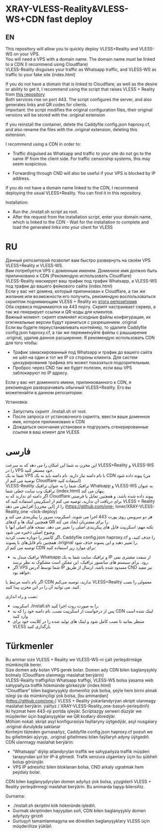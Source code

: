 # XRAY-VLESS-Reality&VLESS-WS+CDN fast deploy   
## EN   
This repository will allow you to quickly deploy VLESS+Reality and VLESS-WS on your VPS.     
You will need a VPS with a domain name. The domain name must be linked to a CDN (I recommend using Cloudflare)     
VLESS-Reality disguises your traffic as Whatsapp traffic, and VLESS-WS as traffic to your fake site (index.html)      
      
If you do not have a domain that is linked to Cloudflare, as well as the desire or ability to get it, I recommend using the script that raises VLESS + Reality from [this repository](https://github.com/one-loner/XRAY-VLESS-Reality_one-click-deploy)       
Both services rise on port 443. The script configures the server, and also generates links and QR codes for clients.       
Important: the script modifies the original configuration files, their original versions will be stored with the .original extension      
       
If you reinstall the container, delete the Caddyfile config.json haproxy.cf, and also rename the files with the .original extension, deleting this extension.      
        
I recommend using a CDN in order to:       
     
- Traffic disguised as Whatsapp and traffic to your site do not go to the same IP from the client side. For traffic censorship systems, this may seem suspicious.     
      
- Forwarding through CND will also be useful if your VPS is blocked by IP address.     
        
If you do not have a domain name linked to the CDN, I recommend deploying the usual VLESS+Reality. You can find it in this repository.    
     
Installation:     
- Run the ./install.sh script as root.     
- After the request from the installation script, enter your domain name, which is linked to the CDN - Wait for the installation to complete and load the generated links into your client for VLESS     
     
# RU     
Данный репозиторий позволит вам быстро развернуть на своём VPS VLESS+Reality и VLESS-WS.     
Вам потребуется VPS с доменным именем. Доменное имя должно быть прилинковано к CDN (Рекомендую использовать Cloudflare)   
VLESS-Reality маскирует ваш трафик под трафик Whatsapp, а VLESS-WS под трафик до вашего фейкового сайта (index.html)  
Если у вас нет домена, который прилинкован к Cloudflare, а так же желания или возможности его получить, рекомендую воспользоваться скриптом поднимающим VLESS + Reality из [этого репозитория](https://github.com/one-loner/XRAY-VLESS-Reality_one-click-deploy)     
Оба сервиса поднимаются на 443 порту. Скрипт настраивает сервер, а так же генерирует ссылки и QR-коды для клиентов.   
Важный момент: скрипт изменяет исходные файлы конфигурации, их огигинальные версии будут храниться с разрешением .original  
Если вы будете переустанавливать контейнер, то удалите Caddyfile config.json haproxy.cf, а так же переименуйте файлы с рашширение .original, удалив данное расширение. 
Я рекомендую использовать CDN для того чтобы:   
 - Трафик замаскированный под Whatsapp и трафик до вашего сайта не шёл на один и тот же IP со стороны клиента. Для систем цензурирования трафика это может показаться подозрительным.   
 - Проброс через CND так же будет полезен, если ваш VPS заблокируют по IP адресу.   
   
Если у вас нет доменного имени, прилинкованного к CDN, я рекомендую разворачивать обычный VLESS+Reality. Его вы можетенайти в данном репозитории.   
   
Установка:    
 -  Запустить скрипт ./install.sh от root.   
 -  После запроса от установочного скрипта, ввести ваше доменное имя, которое прилинковано к CDN    
 -  Дождаться окончания установки и подгрузить сгенерированные ссылки в ваш клиент для VLESS    
       
# فارسی
این مخزن به شما این امکان را می دهد که به سرعت VLESS+Reality و VLESS-WS را در VPS خود مستقر کنید.         
شما به یک VPS با نام دامنه نیاز دارید. نام دامنه باید به یک CDN پیوند داده شود (من توصیه می کنم از Cloudflare استفاده کنید)      
VLESS-Reality ترافیک شما را به عنوان ترافیک Whatsapp و VLESS-WS به عنوان ترافیک وب سایت جعلی شما (index.html) پنهان می کند.      
اگر دامنه ای ندارید که به Cloudflare پیوند داده شده باشد، و همچنین تمایل یا فرصتی برای دریافت آن ندارید، توصیه می کنم از اسکریپتی استفاده کنید که VLESS + Reality را از [این مخزن] افزایش می دهد (https://github.com/one- loner/XRAY-VLESS-Reality_one -click-deploy)      
هر دو سرویس روی پورت 443 اجرا می شوند. اسکریپت سرور را پیکربندی می کند و همچنین لینک ها و کدهای QR را برای مشتریان ایجاد می کند.     
نکته مهم: اسکریپت فایل های پیکربندی اصلی را تغییر می دهد، نسخه های اصلی آنها با وضوح اصلی ذخیره می شود.     
اگر کانتینر را دوباره نصب کردید، Caddyfile config.json haproxy.cf را ​​حذف کنید، و همچنین نام فایل‌های با پسوند .original را تغییر دهید و این پسوند حذف شود.    
توصیه می کنم از CDN برای موارد زیر استفاده کنید:     
 - ترافیک مبدل به Whatsapp و ترافیک سایت شما به یک IP از سمت مشتری نمی رود. برای سیستم های سانسور ترافیک، این ممکن است مشکوک به نظر برسد.     
 - اگر VPS شما توسط آدرس IP مسدود شده باشد، ارسال از طریق CND نیز مفید خواهد بود.      
       
اگر نام دامنه مرتبط با CDN ندارید، توصیه می‌کنم VLESS+Reality معمولی را نصب کنید. می توانید آن را در این مخزن پیدا کنید.     
     
نصب و راه اندازی:     
 - اسکریپت ./install.sh را به صورت روت اجرا کنید.     
 - پس از درخواست از اسکریپت نصب، نام دامنه خود را که به CDN لینک شده است وارد کنید     
 - منتظر بمانید تا نصب کامل شود و لینک های تولید شده را در کلاینت خود برای VLESS بارگذاری کنید     

# Türkmenler
Bu ammar size VLESS + Reality we VLESS-WS-ni çalt ýerleşdirmäge mümkinçilik berer.    
Size domen ady bolan VPS gerek bolar. Domen ady CDN bilen baglanyşykly bolmaly (Cloudflare ulanmagy maslahat berýärin)      
VLESS-Reality traffigiňizi Whatsapp traffigi, VLESS-WS bolsa ýasama web sahypaňyza traffik hökmünde görkezýär (index.html)      
“Cloudflare” bilen baglanyşykly domeniňiz ýok bolsa, şeýle hem birini almak islegi ýa-da mümkinçiligi ýok bolsa, [bu ammardan] (https://github.com/one-) VLESS + Reality ýokarlandyrýan skripti ulanmagy maslahat berýärin. ýalňyz / XRAY-VLESS-Reality_one-basyň-ýerleşdiriň)     
Iki hyzmat hem 443-nji portda işleýär. Scriptazgy serweri düzýär we müşderiler üçin baglanyşyklar we QR kodlary döredýär.       
Möhüm nokat: skript asyl konfigurasiýa faýllaryny üýtgedýär, asyl nusgalary .original durulykda saklanar      
Konteýni täzeden gurnasaňyz, Caddyfile config.json haproxy.cf pozuň we bu giňeltmäni aýyryp, .original giňeltmesi bilen faýllaryň adyny üýtgediň.    
CDN ulanmagy maslahat berýärin:      
 - “Whatsapp” diýlip atlandyrylan traffik we sahypaňyza traffik müşderi tarapyndan şol bir IP-ä gitmedi. Trafik senzura ulgamlary üçin bu şübheli bolup görünýär.     
 - VPS IP adresiňiz bilen bloklanan bolsa, CND arkaly ugratmak hem peýdaly bolar.     
     
CDN bilen baglanyşdyrylan domen adyňyz ýok bolsa, yzygiderli VLESS + Reality ýerleşdirmegi maslahat berýärin. Bu ammarda tapyp bilersiňiz.     
     
Gurnama:      
 - ./install.sh skriptini kök hökmünde işlediň.      
 - Gurmak skriptinden haýyşdan soň, CDN bilen baglanyşykly domen adyňyzy giriziň     
 - Gurluşyň tamamlanmagyna we döredilen baglanyşyklary VLESS üçin müşderiňize ýükläň     
